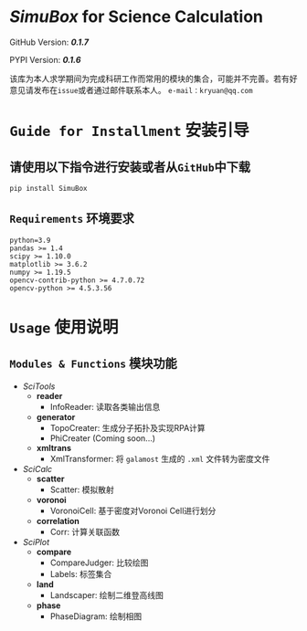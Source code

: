 
# *SimuBox* for Science Calculation

GitHub Version: ***0.1.7***

PYPI Version: ***0.1.6***

该库为本人求学期间为完成科研工作而常用的模块的集合，可能并不完善。若有好意见请发布在`issue`或者通过邮件联系本人。
`e-mail：kryuan@qq.com`

# `Guide for Installment` 安装引导

## 请使用以下指令进行安装或者从`GitHub`中下载

`pip install SimuBox`

## `Requirements` 环境要求

```
python=3.9
pandas >= 1.4
scipy >= 1.10.0
matplotlib >= 3.6.2
numpy >= 1.19.5
opencv-contrib-python >= 4.7.0.72
opencv-python >= 4.5.3.56
```

# `Usage` 使用说明

## `Modules & Functions` 模块功能

- *SciTools*
  - **reader**
    - InfoReader: 读取各类输出信息
  - **generator**
    - TopoCreater: 生成分子拓扑及实现RPA计算
    - PhiCreater (Coming soon...)
  - **xmltrans**
    - XmlTransformer: 将 `galamost` 生成的 `.xml` 文件转为密度文件
- *SciCalc*
  - **scatter**
    - Scatter: 模拟散射
  - **voronoi**
    - VoronoiCell: 基于密度对Voronoi Cell进行划分
  - **correlation**
    - Corr: 计算关联函数
- *SciPlot*
  - **compare**
    - CompareJudger: 比较绘图
    - Labels: 标签集合
  - **land**
    - Landscaper: 绘制二维登高线图
  - **phase**
    - PhaseDiagram: 绘制相图
